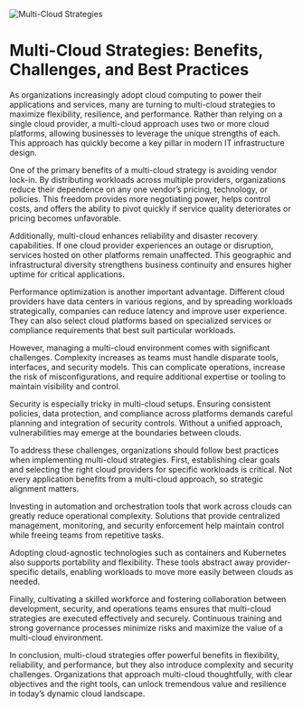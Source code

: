 ![Multi-Cloud Strategies](https://middleware.io/wp-content/uploads/2021/11/multi-cloud-2.jpg)

# Multi-Cloud Strategies: Benefits, Challenges, and Best Practices

As organizations increasingly adopt cloud computing to power their applications and services, many are turning to multi-cloud strategies to maximize flexibility, resilience, and performance. Rather than relying on a single cloud provider, a multi-cloud approach uses two or more cloud platforms, allowing businesses to leverage the unique strengths of each. This approach has quickly become a key pillar in modern IT infrastructure design.

One of the primary benefits of a multi-cloud strategy is avoiding vendor lock-in. By distributing workloads across multiple providers, organizations reduce their dependence on any one vendor’s pricing, technology, or policies. This freedom provides more negotiating power, helps control costs, and offers the ability to pivot quickly if service quality deteriorates or pricing becomes unfavorable.

Additionally, multi-cloud enhances reliability and disaster recovery capabilities. If one cloud provider experiences an outage or disruption, services hosted on other platforms remain unaffected. This geographic and infrastructural diversity strengthens business continuity and ensures higher uptime for critical applications.

Performance optimization is another important advantage. Different cloud providers have data centers in various regions, and by spreading workloads strategically, companies can reduce latency and improve user experience. They can also select cloud platforms based on specialized services or compliance requirements that best suit particular workloads.

However, managing a multi-cloud environment comes with significant challenges. Complexity increases as teams must handle disparate tools, interfaces, and security models. This can complicate operations, increase the risk of misconfigurations, and require additional expertise or tooling to maintain visibility and control.

Security is especially tricky in multi-cloud setups. Ensuring consistent policies, data protection, and compliance across platforms demands careful planning and integration of security controls. Without a unified approach, vulnerabilities may emerge at the boundaries between clouds.

To address these challenges, organizations should follow best practices when implementing multi-cloud strategies. First, establishing clear goals and selecting the right cloud providers for specific workloads is critical. Not every application benefits from a multi-cloud approach, so strategic alignment matters.

Investing in automation and orchestration tools that work across clouds can greatly reduce operational complexity. Solutions that provide centralized management, monitoring, and security enforcement help maintain control while freeing teams from repetitive tasks.

Adopting cloud-agnostic technologies such as containers and Kubernetes also supports portability and flexibility. These tools abstract away provider-specific details, enabling workloads to move more easily between clouds as needed.

Finally, cultivating a skilled workforce and fostering collaboration between development, security, and operations teams ensures that multi-cloud strategies are executed effectively and securely. Continuous training and strong governance processes minimize risks and maximize the value of a multi-cloud environment.

In conclusion, multi-cloud strategies offer powerful benefits in flexibility, reliability, and performance, but they also introduce complexity and security challenges. Organizations that approach multi-cloud thoughtfully, with clear objectives and the right tools, can unlock tremendous value and resilience in today’s dynamic cloud landscape.
